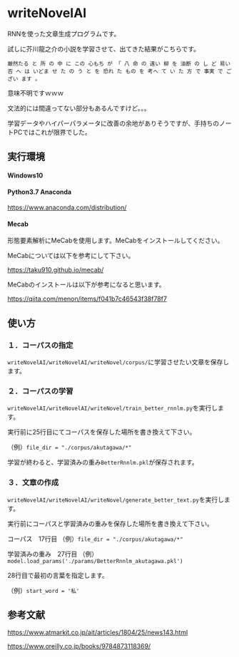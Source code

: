 # writeNovelAI

RNNを使った文章生成プログラムです。

試しに芥川龍之介の小説を学習させて、出てきた結果がこちらです。

```厳然たる と 所 の 中 に この 心もち が 「 八 命 の 遠い 柳 を 油断 の し ど 易い 否 へ は いどま せ た の う と を 恐れ た もの を 考へ て い た 方 で 事実 で ござい ます 。```

意味不明ですｗｗｗ

文法的には間違ってない部分もあるんですけど。。。

学習データやハイパーパラメータに改善の余地がありそうですが、手持ちのノートPCではこれが限界でした。

## 実行環境

#### Windows10

#### Python3.7 Anaconda

https://www.anaconda.com/distribution/

#### Mecab

形態要素解析にMeCabを使用します。MeCabをインストールしてください。

MeCabについては以下を参考にして下さい。

https://taku910.github.io/mecab/

MeCabのインストールは以下が参考になると思います。

https://qiita.com/menon/items/f041b7c46543f38f78f7

## 使い方 

### １．コーパスの指定

```writeNovelAI/writeNovelAI/writeNovel/corpus/```に学習させたい文章を保存します。

### ２．コーパスの学習

```writeNovelAI/writeNovelAI/writeNovel/train_better_rnnlm.py```を実行します。

実行前に25行目にてコーパスを保存した場所を書き換えて下さい。

（例）```file_dir = "./corpus/akutagawa/*"```

学習が終わると、学習済みの重み```BetterRnnlm.pkl```が保存されます。

### ３．文章の作成

```writeNovelAI/writeNovelAI/writeNovel/generate_better_text.py```を実行します。

実行前にコーパスと学習済みの重みを保存した場所を書き換えて下さい。

コーパス　17行目
（例）```file_dir = "./corpus/akutagawa/*"```

学習済みの重み　27行目
（例）```model.load_params('./params/BetterRnnlm_akutagawa.pkl')```

28行目で最初の言葉を指定します。

（例）```start_word = '私'```

## 参考文献

https://www.atmarkit.co.jp/ait/articles/1804/25/news143.html

https://www.oreilly.co.jp/books/9784873118369/
